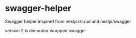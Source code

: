 # swagger-helper
Swagger helper inspired from nestjsx/crud and nestjs/swagger

version 2 is decorator wrapped swagger

